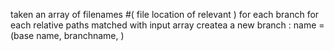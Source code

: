 

taken an array of filenames #( file location of relevant )
for each branch
    for each relative paths matched with input array
        createa a new branch : name = (base name, branchname,  )
